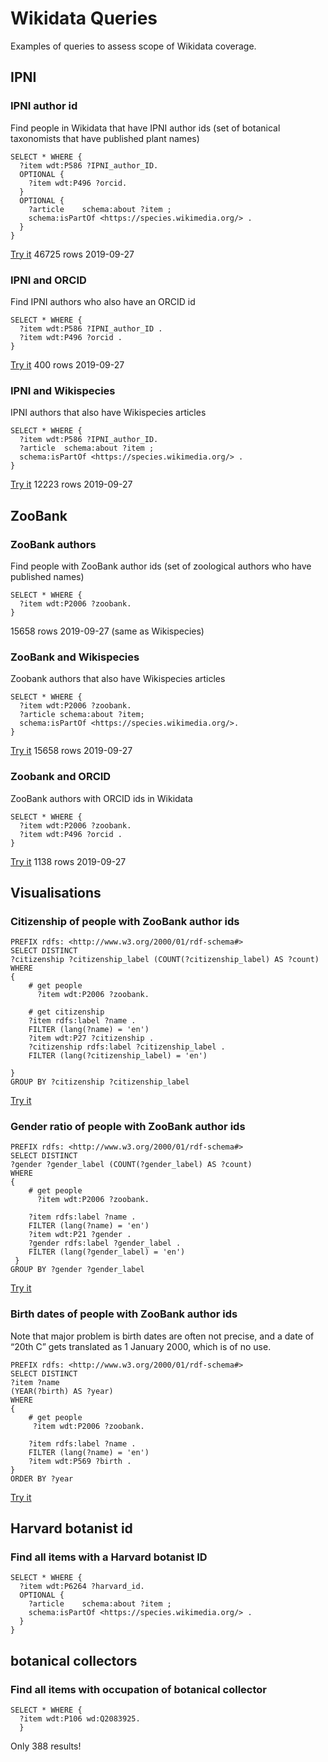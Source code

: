 # Wikidata Queries 

Examples of queries to assess scope of Wikidata coverage.

## IPNI

### IPNI author id

Find people in Wikidata that have IPNI author ids (set of botanical taxonomists that have published plant names)

```
SELECT * WHERE {
  ?item wdt:P586 ?IPNI_author_ID.
  OPTIONAL { 
    ?item wdt:P496 ?orcid.
  }
  OPTIONAL { 
    ?article 	schema:about ?item ;
    schema:isPartOf <https://species.wikimedia.org/> .
  }
}
```

[Try it](https://w.wiki/8yL) 46725 rows 2019-09-27

### IPNI and ORCID

Find IPNI authors who also have an ORCID id

```
SELECT * WHERE {
  ?item wdt:P586 ?IPNI_author_ID .
  ?item wdt:P496 ?orcid .
}
```

[Try it](https://w.wiki/8yN) 400 rows 2019-09-27

### IPNI and Wikispecies

IPNI authors that also have Wikispecies articles

```
SELECT * WHERE {
  ?item wdt:P586 ?IPNI_author_ID.
  ?article 	schema:about ?item ;
  schema:isPartOf <https://species.wikimedia.org/> .
}
```

[Try it](https://w.wiki/8yQ) 12223 rows 2019-09-27


## ZooBank

### ZooBank authors

Find people with ZooBank author ids (set of zoological authors who have published names)

```
SELECT * WHERE {
  ?item wdt:P2006 ?zoobank.
}
```
15658 rows 2019-09-27 (same as Wikispecies)

### ZooBank and Wikispecies

Zoobank authors that also have Wikispecies articles

```
SELECT * WHERE {
  ?item wdt:P2006 ?zoobank.
  ?article schema:about ?item;
  schema:isPartOf <https://species.wikimedia.org/>.
}
```

[Try it](https://w.wiki/8yT) 15658 rows 2019-09-27


### Zoobank and ORCID

ZooBank authors with ORCID ids in Wikidata

```
SELECT * WHERE {
  ?item wdt:P2006 ?zoobank.
  ?item wdt:P496 ?orcid .
}
```

[Try it](https://w.wiki/8yW) 1138 rows 2019-09-27

## Visualisations

### Citizenship of people with ZooBank author ids

```
PREFIX rdfs: <http://www.w3.org/2000/01/rdf-schema#>
SELECT DISTINCT 
?citizenship ?citizenship_label (COUNT(?citizenship_label) AS ?count) 
WHERE
{ 
    # get people
	  ?item wdt:P2006 ?zoobank.
 
    # get citizenship
    ?item rdfs:label ?name .
    FILTER (lang(?name) = 'en')
    ?item wdt:P27 ?citizenship .
    ?citizenship rdfs:label ?citizenship_label .
    FILTER (lang(?citizenship_label) = 'en')    
   
}
GROUP BY ?citizenship ?citizenship_label

```
	
[Try it](https://w.wiki/9Co)

### Gender ratio of people with ZooBank author ids

```
PREFIX rdfs: <http://www.w3.org/2000/01/rdf-schema#>
SELECT DISTINCT 
?gender ?gender_label (COUNT(?gender_label) AS ?count) 
WHERE
{ 
    # get people
	  ?item wdt:P2006 ?zoobank.

    ?item rdfs:label ?name .
    FILTER (lang(?name) = 'en')
    ?item wdt:P21 ?gender .
    ?gender rdfs:label ?gender_label .
    FILTER (lang(?gender_label) = 'en')    
 }
GROUP BY ?gender ?gender_label
```

[Try it](https://w.wiki/9Cp)


### Birth dates of people with ZooBank author ids

Note that major problem is birth dates are often not precise, and a date of “20th C” gets translated as 1 January 2000, which is of no use.

```
PREFIX rdfs: <http://www.w3.org/2000/01/rdf-schema#>
SELECT DISTINCT 
?item ?name 
(YEAR(?birth) AS ?year)
WHERE
{ 
    # get people
	 ?item wdt:P2006 ?zoobank.
 
    ?item rdfs:label ?name .
    FILTER (lang(?name) = 'en')
    ?item wdt:P569 ?birth .
}
ORDER BY ?year
```

[Try it](https://w.wiki/9Ct)

## Harvard botanist id

### Find all items with a Harvard botanist ID

```
SELECT * WHERE {
  ?item wdt:P6264 ?harvard_id.
  OPTIONAL { 
    ?article 	schema:about ?item ;
    schema:isPartOf <https://species.wikimedia.org/> .
  }
}
```

## botanical collectors

### Find all items with occupation of botanical collector

```
SELECT * WHERE {
  ?item wdt:P106 wd:Q2083925.
  }
```

Only 388 results!
